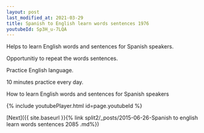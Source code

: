 ```yaml
---
layout: post
last_modified_at: 2021-03-29
title: Spanish to English learn words sentences 1976 
youtubeId: Sp3H_u-7LQA
---
```

 
 
Helps to learn English words and sentences for Spanish speakers.

Opportunitiy to repeat the words sentences. 

Practice English language. 
 
10 minutes practice every day. 
 
How to learn English words and sentences for Spanish speakers 
 
{% include youtubePlayer.html id=page.youtubeId %}
 
 
[Next]({{ site.baseurl }}{% link  split2/_posts/2015-06-26-Spanish to english learn words sentences 2085 .md%})
 
